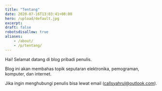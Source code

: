 ```yaml
---
title: "Tentang"
date: 2020-07-16T13:03:41+08:00
hero: /upload/default.jpg
excerpt:
draft: false
robotsdisallow: true
aliases:
    - /about/
    - /p/tentang/
---
```


Hai! Selamat datang di blog pribadi penulis.

Blog ini akan membahas topik seputaran elektronika, pemograman, komputer, dan internet.

Jika ingin menghubungi penulis bisa lewat email (callsyahrul@outlook.com).
